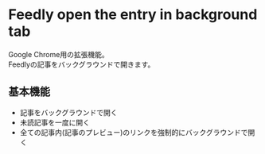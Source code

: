 # Feedly open the entry in background tab
Google Chrome用の拡張機能。   
Feedlyの記事をバックグラウンドで開きます。

## 基本機能
- 記事をバックグラウンドで開く
- 未読記事を一度に開く
- 全ての記事内(記事のプレビュー)のリンクを強制的にバックグラウンドで開く
